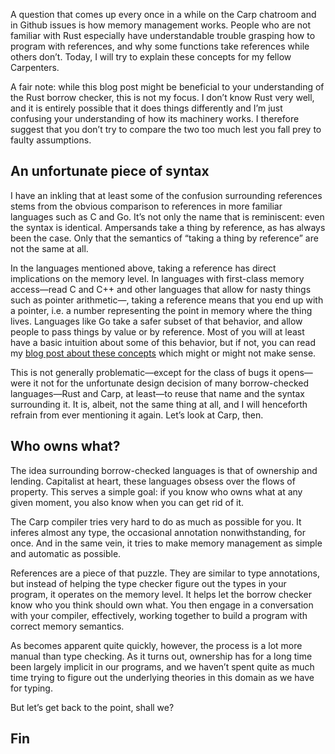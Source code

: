 A question that comes up every once in a while on the Carp chatroom and in
Github issues is how memory management works. People who are not familiar with
Rust especially have understandable trouble grasping how to program with
references, and why some functions take references while others don’t. Today,
I will try to explain these concepts for my fellow Carpenters.

A fair note: while this blog post might be beneficial to your understanding of
the Rust borrow checker, this is not my focus. I don’t know Rust very well, and
it is entirely possible that it does things differently and I’m just confusing
your understanding of how its machinery works. I therefore suggest that you
don’t try to compare the two too much lest you fall prey to faulty assumptions.

## An unfortunate piece of syntax

I have an inkling that at least some of the confusion surrounding references
stems from the obvious comparison to references in more familiar languages such
as C and Go. It’s not only the name that is reminiscent: even the syntax is
identical. Ampersands take a thing by reference, as has always been the case.
Only that the semantics of “taking a thing by reference” are not the same at
all.

In the languages mentioned above, taking a reference has direct implications on
the memory level. In languages with first-class memory access—read C and C++
and other languages that allow for nasty things such as pointer arithmetic—,
taking a reference means that you end up with a pointer, i.e. a number
representing the point in memory where the thing lives. Languages like Go take
a safer subset of that behavior, and allow people to pass things by value or
by reference. Most of you will at least have a basic intuition about some of
this behavior, but if not, you can read my [blog post about these
concepts](http://blog.veitheller.de/References_and_Values.html) which might or
might not make sense.

This is not generally problematic—except for the class of bugs it opens—were it
not for the unfortunate design decision of many borrow-checked languages—Rust
and Carp, at least—to reuse that name and the syntax surrounding it. It is,
albeit, not the same thing at all, and I will henceforth refrain from ever
mentioning it again. Let’s look at Carp, then.

## Who owns what?

The idea surrounding borrow-checked languages is that of ownership and lending.
Capitalist at heart, these languages obsess over the flows of property. This
serves a simple goal: if you know who owns what at any given moment, you also
know when you can get rid of it.

The Carp compiler tries very hard to do as much as possible for you. It inferes
almost any type, the occasional annotation nonwithstanding, for once. And in
the same vein, it tries to make memory management as simple and automatic as
possible.

References are a piece of that puzzle. They are similar to type annotations,
but instead of helping the type checker figure out the types in your program,
it operates on the memory level. It helps let the borrow checker know who you
think should own what. You then engage in a conversation with your compiler,
effectively, working together to build a program with correct memory semantics.

As becomes apparent quite quickly, however, the process is a lot more manual
than type checking. As it turns out, ownership has for a long time been largely
implicit in our programs, and we haven’t spent quite as much time trying to
figure out the underlying theories in this domain as we have for typing.

But let’s get back to the point, shall we?

## Fin
